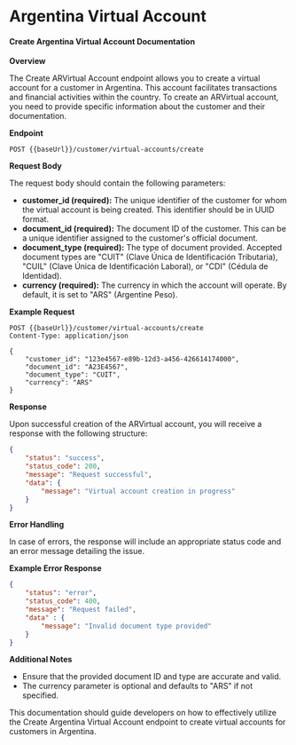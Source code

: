 # Argentina Virtual Account

#### Create Argentina Virtual Account Documentation

**Overview**

The Create ARVirtual Account endpoint allows you to create a virtual account for a customer in Argentina. This account facilitates transactions and financial activities within the country. To create an ARVirtual account, you need to provide specific information about the customer and their documentation.

**Endpoint**

`POST {{baseUrl}}/customer/virtual-accounts/create`

**Request Body**

The request body should contain the following parameters:

* **customer\_id (required):** The unique identifier of the customer for whom the virtual account is being created. This identifier should be in UUID format.
* **document\_id (required):** The document ID of the customer. This can be a unique identifier assigned to the customer's official document.
* **document\_type (required):** The type of document provided. Accepted document types are "CUIT" (Clave Única de Identificación Tributaria), "CUIL" (Clave Única de Identificación Laboral), or "CDI" (Cédula de Identidad).
* **currency (required):** The currency in which the account will operate. By default, it is set to "ARS" (Argentine Peso).

**Example Request**

```http
POST {{baseUrl}}/customer/virtual-accounts/create
Content-Type: application/json

{
    "customer_id": "123e4567-e89b-12d3-a456-426614174000",
    "document_id": "A23E4567",
    "document_type": "CUIT",
    "currency": "ARS"
}
```

**Response**

Upon successful creation of the ARVirtual account, you will receive a response with the following structure:

```json
{
    "status": "success",
    "status_code": 200,
    "message": "Request successful",
    "data": {
        "message": "Virtual account creation in progress"
    }
}
```

**Error Handling**

In case of errors, the response will include an appropriate status code and an error message detailing the issue.

**Example Error Response**

```json
{
    "status": "error",
    "status_code": 400,
    "message": "Request failed",
    "data" : {
        "message": "Invalid document type provided"
    }
}
```

**Additional Notes**

* Ensure that the provided document ID and type are accurate and valid.
* The currency parameter is optional and defaults to "ARS" if not specified.

This documentation should guide developers on how to effectively utilize the Create Argentina Virtual Account endpoint to create virtual accounts for customers in Argentina.
